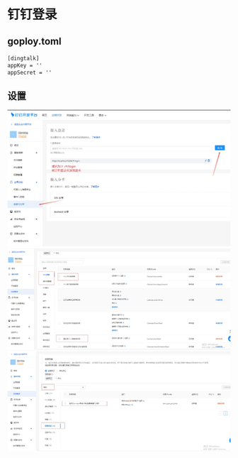 # 钉钉登录

## goploy.toml

```
[dingtalk]
appKey = ''
appSecret = ''
```

## 设置

![dingtalk1](../assets/dingtalk1.png)
![dingtalk2](../assets/dingtalk2.png)
![dingtalk3](../assets/dingtalk3.png)